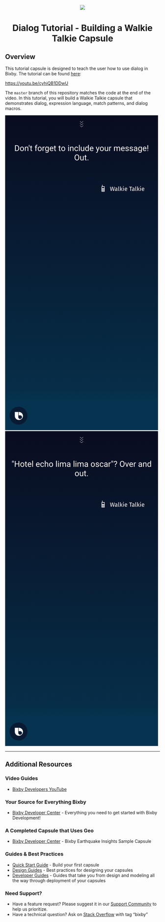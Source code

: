 <p align="Center">
  <img src="https://bixbydevelopers.com/dev/docs-assets/resources/dev-guide/bixby_logo_github-11221940070278028369.png">
  <br/>
  <h1 align="Center">Dialog Tutorial - Building a Walkie Talkie Capsule</h1>
</p>

## Overview

This tutorial capsule is designed to teach the user how to use dialog in Bixby. The tutorial can be found [here](https://youtu.be/cyhiQB1DDwU):

https://youtu.be/cyhiQB1DDwU

The `master` branch of this repository matches the code at the end of the video. In this tutorial, you will build a Walkie Talkie capsule that demonstrates dialog, expression language, match patterns, and dialog macros.

![Screenshot-market](/assets/readme/walkie-talkie-1.png) ![Screenshot-statue](/assets/readme/walkie-talkie-2.png)

---

## Additional Resources

### Video Guides

- [Bixby Developers YouTube](https://www.youtube.com/bixbydevelopers)

### Your Source for Everything Bixby

- [Bixby Developer Center](http://bixbydevelopers.com) - Everything you need to get started with Bixby Development!

### A Completed Capsule that Uses Geo

- [Bixby Developer Center](https://github.com/bixbydevelopers/capsule-sample-earthquake-insights) - Bixby Earthquake Insights Sample Capsule

### Guides & Best Practices

- [Quick Start Guide](https://bixbydevelopers.com/dev/docs/get-started/quick-start) - Build your first capsule
- [Design Guides](https://bixbydevelopers.com/dev/docs/dev-guide/design-guides) - Best practices for designing your capsules
- [Developer Guides](https://bixbydevelopers.com/dev/docs/dev-guide/developers) - Guides that take you from design and modeling all the way through deployment of your capsules

### Need Support?

- Have a feature request? Please suggest it in our [Support Community](https://support.bixbydevelopers.com/hc/en-us/community/topics/360000183273-Feature-Requests) to help us prioritize.
- Have a technical question? Ask on [Stack Overflow](https://stackoverflow.com/questions/tagged/bixby) with tag “bixby”
